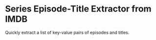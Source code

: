 # Series Episode-Title Extractor from IMDB

Quickly extract a list of key-value pairs of episodes and titles.